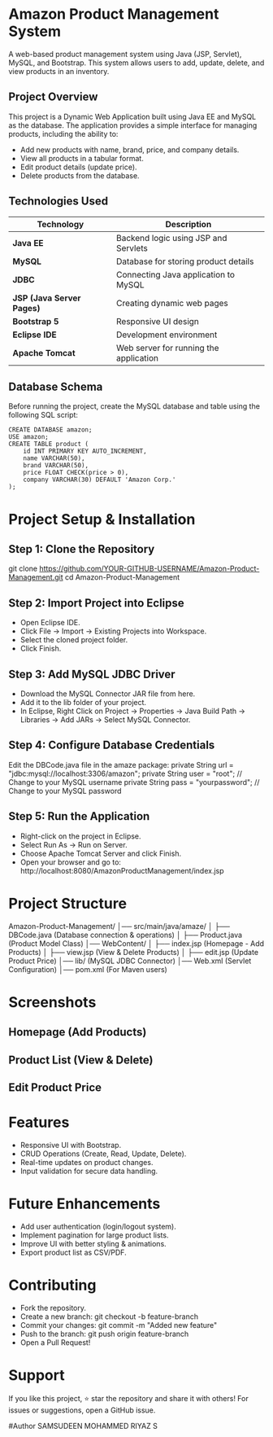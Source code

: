# Amazon Product Management System
A web-based product management system using Java (JSP, Servlet), MySQL, and Bootstrap. This system allows users to add, update, delete, and view products in an inventory.

## Project Overview
This project is a Dynamic Web Application built using Java EE and MySQL as the database. The application provides a simple interface for managing products, including the ability to:
- Add new products with name, brand, price, and company details.
- View all products in a tabular format.
- Edit product details (update price).
- Delete products from the database.

## Technologies Used

| Technology  | Description |
|------------|------------|
| **Java EE** | Backend logic using JSP and Servlets |
| **MySQL** | Database for storing product details |
| **JDBC** | Connecting Java application to MySQL |
| **JSP (Java Server Pages)** | Creating dynamic web pages |
| **Bootstrap 5** | Responsive UI design |
| **Eclipse IDE** | Development environment |
| **Apache Tomcat** | Web server for running the application |

## Database Schema
Before running the project, create the MySQL database and table using the following SQL script:
    
    CREATE DATABASE amazon;
    USE amazon;
    CREATE TABLE product (
        id INT PRIMARY KEY AUTO_INCREMENT,
        name VARCHAR(50),
        brand VARCHAR(50),
        price FLOAT CHECK(price > 0),
        company VARCHAR(30) DEFAULT 'Amazon Corp.'
    );

# Project Setup & Installation
## Step 1: Clone the Repository
git clone https://github.com/YOUR-GITHUB-USERNAME/Amazon-Product-Management.git
cd Amazon-Product-Management
## Step 2: Import Project into Eclipse
- Open Eclipse IDE.
- Click File → Import → Existing Projects into Workspace.
- Select the cloned project folder.
- Click Finish.
## Step 3: Add MySQL JDBC Driver
- Download the MySQL Connector JAR file from here.
- Add it to the lib folder of your project.
- In Eclipse, Right Click on Project → Properties → Java Build Path → Libraries → Add JARs → Select MySQL Connector.
## Step 4: Configure Database Credentials
Edit the DBCode.java file in the amaze package:
    private String url = "jdbc:mysql://localhost:3306/amazon";
    private String user = "root";  // Change to your MySQL username
    private String pass = "yourpassword";  // Change to your MySQL password
## Step 5: Run the Application
- Right-click on the project in Eclipse.
- Select Run As → Run on Server.
- Choose Apache Tomcat Server and click Finish.
- Open your browser and go to:
        http://localhost:8080/AmazonProductManagement/index.jsp

# Project Structure

Amazon-Product-Management/
        │── src/main/java/amaze/
        │   ├── DBCode.java  (Database connection & operations)
        │   ├── Product.java  (Product Model Class)
        │── WebContent/
        │   ├── index.jsp  (Homepage - Add Products)
        │   ├── view.jsp  (View & Delete Products)
        │   ├── edit.jsp  (Update Product Price)
        │── lib/  (MySQL JDBC Connector)
        │── Web.xml  (Servlet Configuration)
        │── pom.xml  (For Maven users)

#  Screenshots
## Homepage (Add Products)

## Product List (View & Delete)

## Edit Product Price

# Features
- Responsive UI with Bootstrap.
- CRUD Operations (Create, Read, Update, Delete).
- Real-time updates on product changes.
- Input validation for secure data handling.

# Future Enhancements
- Add user authentication (login/logout system).
- Implement pagination for large product lists.
- Improve UI with better styling & animations.
- Export product list as CSV/PDF.

#  Contributing
- Fork the repository.
- Create a new branch:
        git checkout -b feature-branch
- Commit your changes:
        git commit -m "Added new feature"
- Push to the branch:
        git push origin feature-branch
- Open a Pull Request!

#  Support
If you like this project, ⭐ star the repository and share it with others!
For issues or suggestions, open a GitHub issue.

#Author
SAMSUDEEN MOHAMMED RIYAZ S
